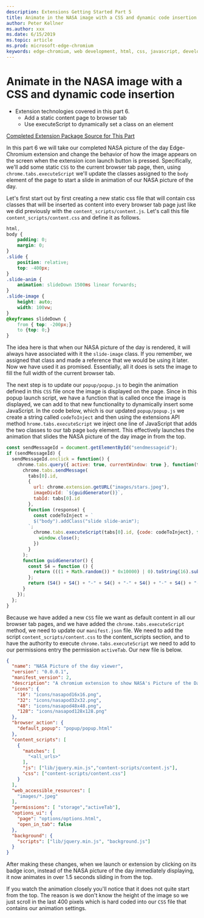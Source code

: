 ```yaml
---
description: Extensions Getting Started Part 5
title: Animate in the NASA image with a CSS and dynamic code insertion.
author: Peter Kellner
ms.author: xxx
ms.date: 6/15/2019
ms.topic: article
ms.prod: microsoft-edge-chromium
keywords: edge-chromium, web development, html, css, javascript, developer, extensions
---
```


# Animate in the NASA image with a CSS and dynamic code insertion

* Extension technologies covered in this part 6.
  * Add a static content page to browser tab
  * Use executeScript to dynamically set a class on an element
  
[Completed Extension Package Source for This Part](extension-source/extension-getting-started-part6.zip)

In this part 6 we will take our completed NASA picture of the day Edge-Chromium extension and change the behavior of how the image appears on the screen when the extension icon launch button is pressed. Specifically, we'll add some static `CSS` to the current browser tab page, then, using `chrome.tabs.executeScript` we'll update the classes assigned to the `body` element of the page to start a slide in animation of our NASA picture of the day.

Let's first start out by first creating a new static css file that will contain css classes that will be inserted as content into every browser tab page just like we did previously with the `content_scripts/content.js`.  Let's call this file `content_scripts/content.css` and define it as follows.

```CSS
html,
body {
    padding: 0;
    margin: 0;
}
.slide {
    position: relative;
    top: -400px;
}
.slide-anim {
    animation: slideDown 1500ms linear forwards;
}
.slide-image {
    height: auto;
    width: 100vw;
}
@keyframes slideDown {
    from { top: -200px;}
    to {top: 0;}
}
```

The idea here is that when our NASA picture of the day is rendered, it will always have associated with it the `slide-image` class. If you remember, we assigned that class and made a reference that we would be using it later.  Now we have used it as promised.  Essentially, all it does is sets the image to fill the full width of the current browser tab.

The next step is to update our `popup/popup.js` to begin the animation defined in this `CSS` file once the image is displayed on the page.  Since in this popup launch script, we have a function that is called once the image is displayed, we can add to that new functionality to dynamically insert some JavaScript. In the code below, which is our updated `popup/popup.js` we create a string called `codeToInject` and then using the extensions API method `hrome.tabs.executeScript` we inject one line of JavaScript that adds the two classes to our tab page `body` element.  This effectively launches the animation that slides the NASA picture of the day image in from the top.

```JAVASCRIPT
const sendMessageId = document.getElementById("sendmessageid");
if (sendMessageId) {
  sendMessageId.onclick = function() {
    chrome.tabs.query({ active: true, currentWindow: true }, function(tabs) {
      chrome.tabs.sendMessage(
        tabs[0].id,
        {
          url: chrome.extension.getURL("images/stars.jpeg"),
          imageDivId: `${guidGenerator()}`,
          tabId: tabs[0].id
        },
        function (response) {
          const codeToInject = `
          $("body").addClass("slide slide-anim");       
        `;
          chrome.tabs.executeScript(tabs[0].id, {code: codeToInject}, function () {
            window.close();
          })
        }
      );
      function guidGenerator() {
        const S4 = function () {
          return (((1 + Math.random()) * 0x10000) | 0).toString(16).substring(1);
        };
        return (S4() + S4() + "-" + S4() + "-" + S4() + "-" + S4() + "-" + S4() + S4() + S4());
      }
    });
  };
}
```

Because we have added a new `CSS` file we want as default content in all our browser tab pages, and we have added the `chrome.tabs.executeScript` method, we need to update our `manifest.json` file.  We need to add the script `content_scripts/content.css` to the content_scripts section, and to have the authority to execute `chrome.tabs.executeScript` we need to add to our permissions entry the permission `activeTab`.  Our new file is below.

```JSON
{
  "name": "NASA Picture of the day viewer",
  "version": "0.0.0.1",
  "manifest_version": 2,
  "description": "A chromium extension to show NASA's Picture of the Day.",
  "icons": {
    "16": "icons/nasapod16x16.png",
    "32": "icons/nasapod32x32.png",
    "48": "icons/nasapod48x48.png",
    "128": "icons/nasapod128x128.png"
  },
  "browser_action": {
    "default_popup": "popup/popup.html"
  },
  "content_scripts": [
    {
      "matches": [
        "<all_urls>"
      ],
      "js": ["lib/jquery.min.js","content-scripts/content.js"],
      "css": ["content-scripts/content.css"]
    }
  ],
  "web_accessible_resources": [
    "images/*.jpeg"
  ],
  "permissions": [ "storage","activeTab"],
  "options_ui": {
    "page": "options/options.html",
    "open_in_tab": false
  },
  "background": {
    "scripts": ["lib/jquery.min.js", "background.js"]
  }
}
```

After making these changes, when we launch or extension by clicking on its badge icon, instead of the NASA picture of the day immediately displaying, it now animates in over 1.5 seconds sliding in from the top.

If you watch the animation closely you'll notice that it does not quite start from the top. The reason is we don't know the height of the image so we just scroll in the last 400 pixels which is hard coded into our `CSS` file that contains our animation settings.
